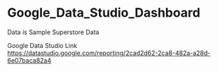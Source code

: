 # Google_Data_Studio_Dashboard

Data is Sample Superstore Data

Google Data Studio Link
https://datastudio.google.com/reporting/2cad2d62-2ca8-482a-a28d-6e07baca82a4

